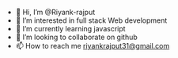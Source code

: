 - 👋 Hi, I’m @Riyank-rajput
- 👀 I’m interested in full stack Web development
- 🌱 I’m currently learning javascript
- 💞️ I’m looking to collaborate on github
- 📫 How to reach me riyankrajput31@gmail.com

<!---
Riyank-rajput/Riyank-rajput is a ✨ special ✨ repository because its `README.md` (this file) appears on your GitHub profile.
You can click the Preview link to take a look at your changes.
--->
